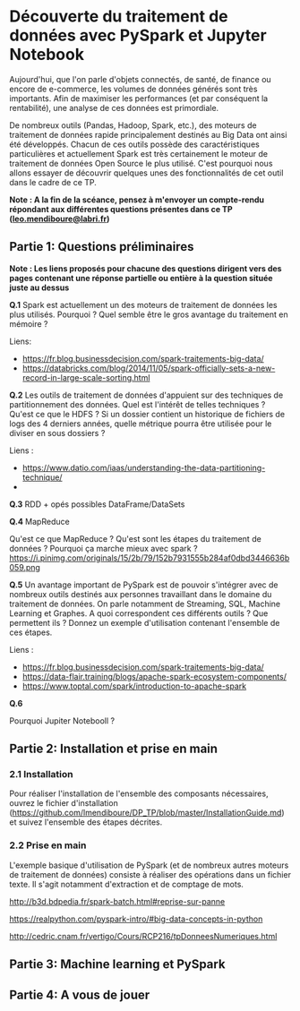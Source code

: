 # Découverte du traitement de données avec PySpark et Jupyter Notebook

Aujourd'hui, que l'on parle d'objets connectés, de santé, de finance ou encore de e-commerce, les volumes de données générés sont très importants. Afin de maximiser les performances (et par conséquent la rentabilité), une analyse de ces données est primordiale.

De nombreux outils (Pandas, Hadoop, Spark, etc.), des moteurs de traitement de données rapide principalement destinés au Big Data ont ainsi été développés. Chacun de ces outils possède des caractéristiques particulières et actuellement Spark est très certainement le moteur de traitement de données Open Source le plus utilisé. C'est pourquoi nous allons essayer de découvrir quelques unes des fonctionnalités de cet outil dans le cadre de ce TP.

**Note : A la fin de la scéance, pensez à m'envoyer un compte-rendu répondant aux différentes questions présentes dans ce TP (leo.mendiboure@labri.fr)**

## Partie 1: Questions préliminaires

**Note : Les liens proposés pour chacune des questions dirigent vers des pages contenant une réponse partielle ou entière à la question située juste au dessus** 

**Q.1** Spark est actuellement un des moteurs de traitement de données les plus utilisés. Pourquoi ? Quel semble être le gros avantage du traitement en mémoire ?

Liens: 
  - https://fr.blog.businessdecision.com/spark-traitements-big-data/
  - https://databricks.com/blog/2014/11/05/spark-officially-sets-a-new-record-in-large-scale-sorting.html
  
**Q.2** Les outils de traitement de données d'appuient sur des techniques de partitionnement des données. Quel est l'intérêt de telles techniques ? Qu'est ce que le HDFS ? Si un dossier contient un historique de fichiers de logs des 4 derniers années, quelle métrique pourra être utilisée pour le diviser en sous dossiers ? 

Liens :
  - https://www.datio.com/iaas/understanding-the-data-partitioning-technique/
  - 
  
  
  
**Q.3** RDD + opés possibles DataFrame/DataSets

**Q.4** MapReduce

Qu'est ce que MapReduce ? Qu'est sont les étapes du traitement de données ? Pourquoi ça marche mieux avec spark ? https://i.pinimg.com/originals/15/2b/79/152b7931555b284af0dbd3446636b059.png

**Q.5** Un avantage important de PySpark est de pouvoir s'intégrer avec de nombreux outils destinés aux personnes travaillant dans le domaine du traitement de données. On parle notamment de Streaming, SQL, Machine Learning et Graphes. A quoi correspondent ces différents outils ? Que permettent ils ? Donnez un exemple d'utilisation contenant l'ensemble de ces étapes.

Liens :
  - https://fr.blog.businessdecision.com/spark-traitements-big-data/
  - https://data-flair.training/blogs/apache-spark-ecosystem-components/
  - https://www.toptal.com/spark/introduction-to-apache-spark

**Q.6**

Pourquoi Jupiter Notebooll ?

## Partie 2: Installation et prise en main

### 2.1 Installation

Pour réaliser l'installation de l'ensemble des composants nécessaires, ouvrez le fichier d'installation (https://github.com/lmendiboure/DP_TP/blob/master/InstallationGuide.md) et suivez l'ensemble des étapes décrites.

### 2.2 Prise en main

L'exemple basique d'utilisation de PySpark (et de nombreux autres moteurs de traitement de données) consiste à réaliser des opérations dans un fichier texte. Il s'agit notamment d'extraction et de comptage de mots.

http://b3d.bdpedia.fr/spark-batch.html#reprise-sur-panne

https://realpython.com/pyspark-intro/#big-data-concepts-in-python

http://cedric.cnam.fr/vertigo/Cours/RCP216/tpDonneesNumeriques.html


## Partie 3: Machine learning et PySpark

## Partie 4: A vous de jouer

